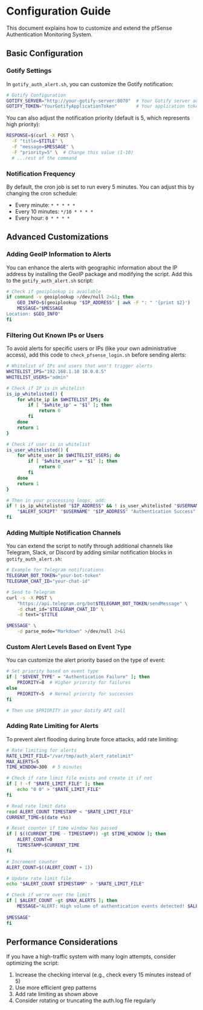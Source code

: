 # Configuration Guide

This document explains how to customize and extend the pfSense Authentication Monitoring System.

## Basic Configuration

### Gotify Settings

In `gotify_auth_alert.sh`, you can customize the Gotify notification:

```bash
# Gotify Configuration
GOTIFY_SERVER="http://your-gotify-server:8070"  # Your Gotify server address
GOTIFY_TOKEN="YourGotifyApplicationToken"       # Your application token
```

You can also adjust the notification priority (default is 5, which represents high priority):

```bash
RESPONSE=$(curl -X POST \
  -F "title=$TITLE" \
  -F "message=$MESSAGE" \
  -F "priority=5" \  # Change this value (1-10)
  # ...rest of the command
```

### Notification Frequency

By default, the cron job is set to run every 5 minutes. You can adjust this by changing the cron schedule:

- Every minute: `* * * * *`
- Every 10 minutes: `*/10 * * * *`
- Every hour: `0 * * * *`

## Advanced Customizations

### Adding GeoIP Information to Alerts

You can enhance the alerts with geographic information about the IP address by installing the GeoIP package and modifying the script. Add this to the `gotify_auth_alert.sh` script:

```bash
# Check if geoiplookup is available
if command -v geoiplookup >/dev/null 2>&1; then
    GEO_INFO=$(geoiplookup "$IP_ADDRESS" | awk -F ": " '{print $2}')
    MESSAGE="$MESSAGE
Location: $GEO_INFO"
fi
```

### Filtering Out Known IPs or Users

To avoid alerts for specific users or IPs (like your own administrative access), add this code to `check_pfsense_login.sh` before sending alerts:

```bash
# Whitelist of IPs and users that won't trigger alerts
WHITELIST_IPS="192.168.1.10 10.0.0.5"
WHITELIST_USERS="admin"

# Check if IP is in whitelist
is_ip_whitelisted() {
    for white_ip in $WHITELIST_IPS; do
        if [ "$white_ip" = "$1" ]; then
            return 0
        fi
    done
    return 1
}

# Check if user is in whitelist
is_user_whitelisted() {
    for white_user in $WHITELIST_USERS; do
        if [ "$white_user" = "$1" ]; then
            return 0
        fi
    done
    return 1
}

# Then in your processing loops, add:
if ! is_ip_whitelisted "$IP_ADDRESS" && ! is_user_whitelisted "$USERNAME"; then
    "$ALERT_SCRIPT" "$USERNAME" "$IP_ADDRESS" "Authentication Success"
fi
```

### Adding Multiple Notification Channels

You can extend the script to notify through additional channels like Telegram, Slack, or Discord by adding similar notification blocks in `gotify_auth_alert.sh`:

```bash
# Example for Telegram notifications
TELEGRAM_BOT_TOKEN="your-bot-token"
TELEGRAM_CHAT_ID="your-chat-id"

# Send to Telegram
curl -s -X POST \
    "https://api.telegram.org/bot$TELEGRAM_BOT_TOKEN/sendMessage" \
    -d chat_id="$TELEGRAM_CHAT_ID" \
    -d text="$TITLE

$MESSAGE" \
    -d parse_mode="Markdown" >/dev/null 2>&1
```

### Custom Alert Levels Based on Event Type

You can customize the alert priority based on the type of event:

```bash
# Set priority based on event type
if [ "$EVENT_TYPE" = "Authentication Failure" ]; then
    PRIORITY=8  # Higher priority for failures
else
    PRIORITY=5  # Normal priority for successes
fi

# Then use $PRIORITY in your Gotify API call
```

### Adding Rate Limiting for Alerts

To prevent alert flooding during brute force attacks, add rate limiting:

```bash
# Rate limiting for alerts
RATE_LIMIT_FILE="/var/tmp/auth_alert_ratelimit"
MAX_ALERTS=5
TIME_WINDOW=300  # 5 minutes

# Check if rate limit file exists and create it if not
if [ ! -f "$RATE_LIMIT_FILE" ]; then
    echo "0 0" > "$RATE_LIMIT_FILE"
fi

# Read rate limit data
read ALERT_COUNT TIMESTAMP < "$RATE_LIMIT_FILE"
CURRENT_TIME=$(date +%s)

# Reset counter if time window has passed
if [ $((CURRENT_TIME - TIMESTAMP)) -gt $TIME_WINDOW ]; then
    ALERT_COUNT=0
    TIMESTAMP=$CURRENT_TIME
fi

# Increment counter
ALERT_COUNT=$((ALERT_COUNT + 1))

# Update rate limit file
echo "$ALERT_COUNT $TIMESTAMP" > "$RATE_LIMIT_FILE"

# Check if we're over the limit
if [ $ALERT_COUNT -gt $MAX_ALERTS ]; then
    MESSAGE="ALERT: High volume of authentication events detected! $ALERT_COUNT events in the last 5 minutes.
    
$MESSAGE"
fi
```

## Performance Considerations

If you have a high-traffic system with many login attempts, consider optimizing the script:

1. Increase the checking interval (e.g., check every 15 minutes instead of 5)
2. Use more efficient grep patterns
3. Add rate limiting as shown above
4. Consider rotating or truncating the auth.log file regularly
